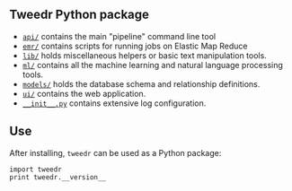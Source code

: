 ## Tweedr Python package

* [`api/`](api) contains the main "pipeline" command line tool
* [`emr/`](emr) contains scripts for running jobs on Elastic Map Reduce
* [`lib/`](lib) holds miscellaneous helpers or basic text manipulation tools.
* [`ml/`](ml) contains all the machine learning and natural language processing tools.
* [`models/`](models) holds the database schema and relationship definitions.
* [`ui/`](ui) contains the web application.
* [`__init__.py`](__init__.py) contains extensive log configuration.

## Use

After installing, `tweedr` can be used as a Python package:

    import tweedr
    print tweedr.__version__
